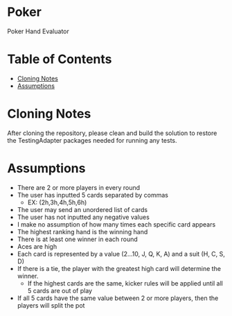 # Poker

Poker Hand Evaluator

# Table of Contents

- [Cloning Notes](#cloning-notes)
- [Assumptions](#assumptions)

# Cloning Notes

After cloning the repository, please clean and build the solution to restore the TestingAdapter packages needed for running any tests.

# Assumptions

- There are 2 or more players in every round
- The user has inputted 5 cards separated by commas
  - EX: (2h,3h,4h,5h,6h)
- The user may send an unordered list of cards
- The user has not inputted any negative values
- I make no assumption of how many times each specific card appears
- The highest ranking hand is the winning hand
- There is at least one winner in each round
- Aces are high
- Each card is represented by a value (2...10, J, Q, K, A) and a suit (H, C, S, D)
- If there is a tie, the player with the greatest high card will determine the winner.
  - If the highest cards are the same, kicker rules will be applied until all 5 cards are out of play
- If all 5 cards have the same value between 2 or more players, then the players will split the pot
